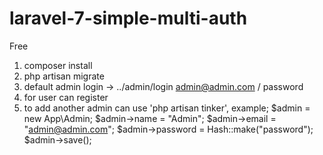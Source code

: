 # laravel-7-simple-multi-auth
Free

1. composer install
2. php artisan migrate
3. default admin login -> ../admin/login
    admin@admin.com / password
4. for user can register
5. to add another admin can use 'php artisan tinker', example;
    $admin = new App\Admin;
    $admin->name = "Admin";
    $admin->email = "admin@admin.com";
    $admin->password = Hash::make("password");
    $admin->save();
